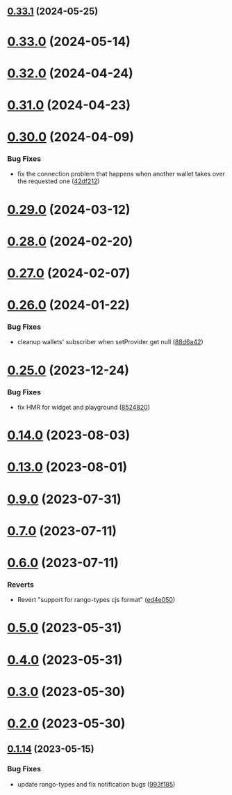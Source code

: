 ## [0.33.1](https://github.com/rango-exchange/rango-client/compare/provider-cosmostation@0.33.0...provider-cosmostation@0.33.1) (2024-05-25)



# [0.33.0](https://github.com/rango-exchange/rango-client/compare/provider-cosmostation@0.32.0...provider-cosmostation@0.33.0) (2024-05-14)



# [0.32.0](https://github.com/rango-exchange/rango-client/compare/provider-cosmostation@0.31.0...provider-cosmostation@0.32.0) (2024-04-24)



# [0.31.0](https://github.com/rango-exchange/rango-client/compare/provider-cosmostation@0.30.0...provider-cosmostation@0.31.0) (2024-04-23)



# [0.30.0](https://github.com/rango-exchange/rango-client/compare/provider-cosmostation@0.29.0...provider-cosmostation@0.30.0) (2024-04-09)


### Bug Fixes

* fix the connection problem that happens when another wallet takes over the requested one ([42df212](https://github.com/rango-exchange/rango-client/commit/42df2120aadd84c95045b0bf76844c19305fb59a))



# [0.29.0](https://github.com/rango-exchange/rango-client/compare/provider-cosmostation@0.28.0...provider-cosmostation@0.29.0) (2024-03-12)



# [0.28.0](https://github.com/rango-exchange/rango-client/compare/provider-cosmostation@0.27.0...provider-cosmostation@0.28.0) (2024-02-20)



# [0.27.0](https://github.com/rango-exchange/rango-client/compare/provider-cosmostation@0.26.0...provider-cosmostation@0.27.0) (2024-02-07)



# [0.26.0](https://github.com/rango-exchange/rango-client/compare/provider-cosmostation@0.25.0...provider-cosmostation@0.26.0) (2024-01-22)


### Bug Fixes

* cleanup wallets' subscriber when setProvider get null ([88d6a42](https://github.com/rango-exchange/rango-client/commit/88d6a423c49b34b3d9ff567e22df36c3b009bb76))



# [0.25.0](https://github.com/rango-exchange/rango-client/compare/provider-cosmostation@0.23.0...provider-cosmostation@0.25.0) (2023-12-24)


### Bug Fixes

* fix HMR for widget and playground ([8524820](https://github.com/rango-exchange/rango-client/commit/8524820f10cf0b8921f3db0c4f620ff98daa4103))



# [0.14.0](https://github.com/rango-exchange/rango-client/compare/provider-cosmostation@0.13.0...provider-cosmostation@0.14.0) (2023-08-03)



# [0.13.0](https://github.com/rango-exchange/rango-client/compare/provider-cosmostation@0.12.0...provider-cosmostation@0.13.0) (2023-08-01)



# [0.9.0](https://github.com/rango-exchange/rango-client/compare/provider-cosmostation@0.8.0...provider-cosmostation@0.9.0) (2023-07-31)



# [0.7.0](https://github.com/rango-exchange/rango-client/compare/provider-cosmostation@0.6.0...provider-cosmostation@0.7.0) (2023-07-11)



# [0.6.0](https://github.com/rango-exchange/rango-client/compare/provider-cosmostation@0.5.0...provider-cosmostation@0.6.0) (2023-07-11)


### Reverts

* Revert "support for rango-types cjs format" ([ed4e050](https://github.com/rango-exchange/rango-client/commit/ed4e050bfc0dcde7aeffa6b0d73b02080a5721eb))



# [0.5.0](https://github.com/rango-exchange/rango-client/compare/provider-cosmostation@0.4.0...provider-cosmostation@0.5.0) (2023-05-31)



# [0.4.0](https://github.com/rango-exchange/rango-client/compare/provider-cosmostation@0.3.0...provider-cosmostation@0.4.0) (2023-05-31)



# [0.3.0](https://github.com/rango-exchange/rango-client/compare/provider-cosmostation@0.2.0...provider-cosmostation@0.3.0) (2023-05-30)



# [0.2.0](https://github.com/rango-exchange/rango-client/compare/provider-cosmostation@0.1.15...provider-cosmostation@0.2.0) (2023-05-30)



## [0.1.14](https://github.com/rango-exchange/rango-client/compare/provider-cosmostation@0.1.13...provider-cosmostation@0.1.14) (2023-05-15)


### Bug Fixes

* update rango-types and fix notification bugs ([993f185](https://github.com/rango-exchange/rango-client/commit/993f185e0b8c5e5e15a2c65ba2d85d1f9c8daa90))



